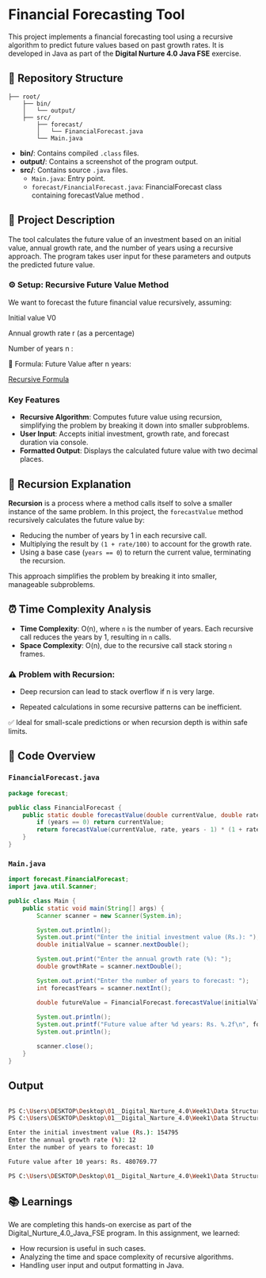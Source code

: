 # Financial Forecasting Tool

This project implements a financial forecasting tool using a recursive algorithm to predict future values based on past growth rates. It is developed in Java as part of the **Digital Nurture 4.0 Java FSE** exercise.

## 📁 Repository Structure

```
├── root/
    ├── bin/
    │   └── output/
    ├── src/
        ├── forecast/
        │   └── FinancialForecast.java
        └── Main.java
```


- **bin/**: Contains compiled `.class` files.
- **output/**: Contains a screenshot of the program output.
- **src/**: Contains source `.java` files.
  - `Main.java`: Entry point.
  - `forecast/FinancialForecast.java`: FinancialForecast class containing forecastValue method .


## 📝 Project Description

The tool calculates the future value of an investment based on an initial value, annual growth rate, and the number of years using a recursive approach. The program takes user input for these parameters and outputs the predicted future value.

### ⚙️ Setup: Recursive Future Value Method
We want to forecast the future financial value recursively, assuming:

Initial value V0

Annual growth rate r (as a percentage)

Number of years n :

🔧 Formula:
Future Value after n years:

[Recursive Formula](./CodeCogsEqn.svg)

### Key Features
- **Recursive Algorithm**: Computes future value using recursion, simplifying the problem by breaking it down into smaller subproblems.
- **User Input**: Accepts initial investment, growth rate, and forecast duration via console.
- **Formatted Output**: Displays the calculated future value with two decimal places.


## 🧠 Recursion Explanation

**Recursion** is a process where a method calls itself to solve a smaller instance of the same problem. In this project, the `forecastValue` method recursively calculates the future value by:
- Reducing the number of years by 1 in each recursive call.
- Multiplying the result by `(1 + rate/100)` to account for the growth rate.
- Using a base case (`years == 0`) to return the current value, terminating the recursion.

This approach simplifies the problem by breaking it into smaller, manageable subproblems.

## ⏰ Time Complexity Analysis

- **Time Complexity**: O(n), where `n` is the number of years. Each recursive call reduces the years by 1, resulting in `n` calls.
- **Space Complexity**: O(n), due to the recursive call stack storing `n` frames.


### ⚠️ Problem with Recursion:
- Deep recursion can lead to stack overflow if n is very large.

- Repeated calculations in some recursive patterns can be inefficient.

✅ Ideal for small-scale predictions or when recursion depth is within safe limits.

## 📄 Code Overview

### `FinancialForecast.java`
```java
package forecast;

public class FinancialForecast {
    public static double forecastValue(double currentValue, double rate, int years) {
        if (years == 0) return currentValue;
        return forecastValue(currentValue, rate, years - 1) * (1 + rate / 100);
    }
}
```

### `Main.java`
```java
import forecast.FinancialForecast;
import java.util.Scanner;

public class Main {
    public static void main(String[] args) {
        Scanner scanner = new Scanner(System.in);

        System.out.println();
        System.out.print("Enter the initial investment value (Rs.): ");
        double initialValue = scanner.nextDouble();

        System.out.print("Enter the annual growth rate (%): ");
        double growthRate = scanner.nextDouble();

        System.out.print("Enter the number of years to forecast: ");
        int forecastYears = scanner.nextInt();

        double futureValue = FinancialForecast.forecastValue(initialValue, growthRate, forecastYears);
        
        System.out.println();
        System.out.printf("Future value after %d years: Rs. %.2f\n", forecastYears, futureValue);
        System.out.println();

        scanner.close();
    }
}
```

## Output 

```bash

PS C:\Users\DESKTOP\Desktop\01__Digital_Narture_4.0\Week1\Data Structure & Algorithm\Exercise 7 -  Financial Forecasting> javac -d bin .\src\Main.java .\src\forecast\FinancialForecast.java
PS C:\Users\DESKTOP\Desktop\01__Digital_Narture_4.0\Week1\Data Structure & Algorithm\Exercise 7 -  Financial Forecasting> java -cp bin Main

Enter the initial investment value (Rs.): 154795
Enter the annual growth rate (%): 12
Enter the number of years to forecast: 10

Future value after 10 years: Rs. 480769.77

PS C:\Users\DESKTOP\Desktop\01__Digital_Narture_4.0\Week1\Data Structure & Algorithm\Exercise 7 -  Financial Forecasting>

```

## 📚 Learnings
We are completing this hands-on exercise as part of the Digital_Nurture_4.0_Java_FSE program. In this assignment, we learned:

- How recursion is useful in such cases.
- Analyzing the time and space complexity of recursive algorithms.
- Handling user input and output formatting in Java.

